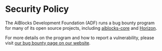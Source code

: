 # Security Policy

The AiBlocks Development Foundation (ADF) runs a bug bounty program for many of its open source
projects, including [aiblocks-core](https://github.com/aiblocks/aiblocks-core/) and
[Horizon](https://github.com/aiblocks/go/tree/master/services/millennium).

For more details on the program and how to report a vulnerability, please visit [our bug bounty
page on our website](https://www.aiblocks.io/bug-bounty-program/).
